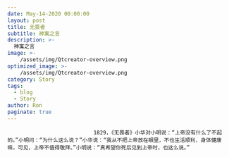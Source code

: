 ```yaml
---
date: May-14-2020 00:00:00
layout: post
title: 无畏者
subtitle: 神寓之言
description: >-
  神寓之言
image: >-
    /assets/img/Qtcreator-overview.png
optimized_image: >-
    /assets/img/Qtcreator-overview.png
category: Story
tags:
  - blog
  - Story
author: Ron
paginate: true
---
```


							　　1829，《无畏者》小华对小明说：“上帝没有什么了不起的。”小明问：“为什么这么说？”小华说：“我从不把上帝放在眼里，不也生活顺利，身体健康嘛，可见，上帝不值得敬拜。”小明说：“真希望你死后见到上帝时，也这么说。”
							
							
						